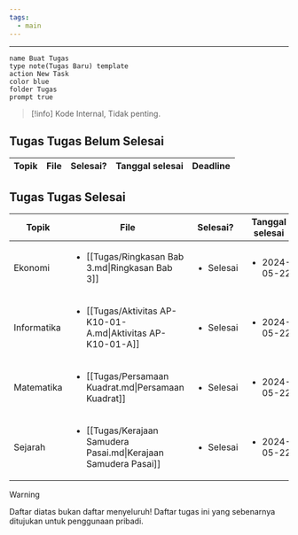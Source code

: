 ```yaml
---
tags:
  - main
---
```


- - -
```button
name Buat Tugas
type note(Tugas Baru) template
action New Task
color blue
folder Tugas
prompt true
```
> [!info] Kode Internal, Tidak penting.
## Tugas Tugas Belum Selesai
| Topik | File | Selesai? | Tanggal selesai | Deadline |
| ----- | ---- | -------- | --------------- | -------- |

## Tugas Tugas Selesai
| Topik       | File                                                                             | Selesai?                  | Tanggal selesai              | Deadline                     |
| ----------- | -------------------------------------------------------------------------------- | ------------------------- | ---------------------------- | ---------------------------- |
| Ekonomi     | <ul><li>[[Tugas/Ringkasan Bab 3.md\|Ringkasan Bab 3]]</li></ul>                 | <ul><li>Selesai</li></ul> | <ul><li>2024-05-22</li></ul> | <ul><li>2024-05-22</li></ul> |
| Informatika | <ul><li>[[Tugas/Aktivitas AP-K10-01-A.md\|Aktivitas AP-K10-01-A]]</li></ul>     | <ul><li>Selesai</li></ul> | <ul><li>2024-05-22</li></ul> | <ul><li>2024-05-24</li></ul> |
| Matematika  | <ul><li>[[Tugas/Persamaan Kuadrat.md\|Persamaan Kuadrat]]</li></ul>             | <ul><li>Selesai</li></ul> | <ul><li>2024-05-22</li></ul> | <ul><li>2024-05-20</li></ul> |
| Sejarah     | <ul><li>[[Tugas/Kerajaan Samudera Pasai.md\|Kerajaan Samudera Pasai]]</li></ul> | <ul><li>Selesai</li></ul> | <ul><li>2024-05-22</li></ul> | <ul><li>2024-05-20</li></ul> |

> [!warning]
> Daftar diatas bukan daftar menyeluruh! Daftar tugas ini yang sebenarnya ditujukan untuk penggunaan pribadi.